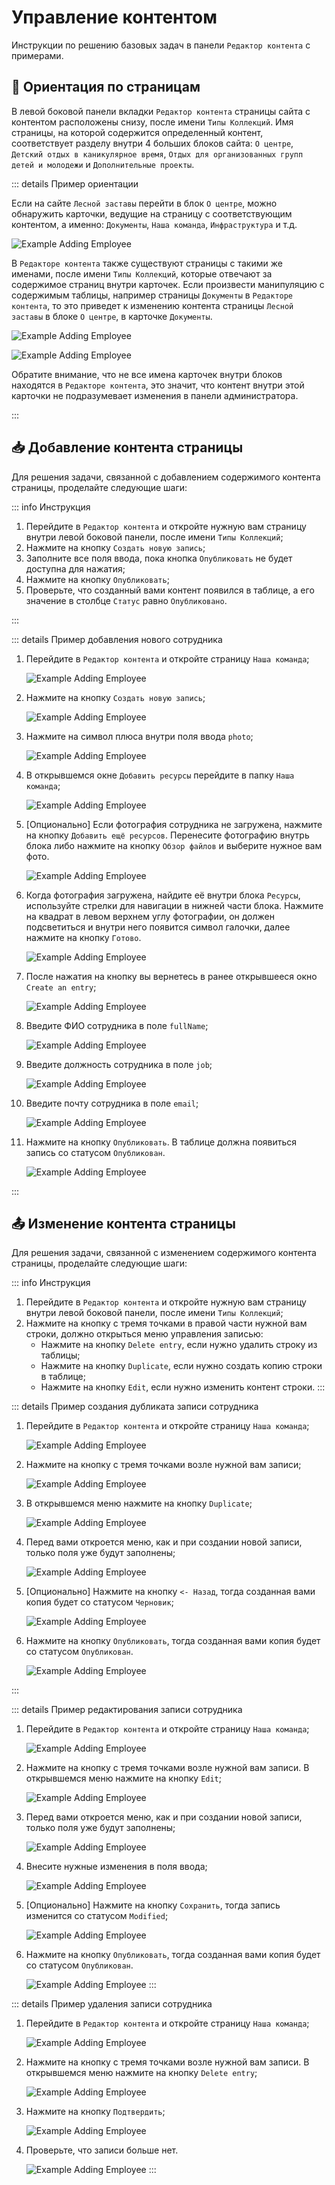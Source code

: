 # Управление контентом

Инструкции по решению базовых задач в панели `Редактор контента` с примерами.

## 🧭 Ориентация по страницам

В левой боковой панели вкладки `Редактор контента` страницы сайта с контентом расположены снизу, после имени `Типы Коллекций`. Имя страницы, на которой содержится определенный контент, соответствует разделу внутри 4 больших блоков сайта: `О центре`, `Детский отдых в каникулярное время`, `Отдых для организованных групп детей и молодежи` и `Дополнительные проекты`.

::: details Пример ориентации

Если на сайте `Лесной заставы` перейти в блок `О центре`, можно обнаружить карточки, ведущие на страницу с соответствующим контентом, а именно: `Документы`, `Наша команда`, `Инфраструктура` и т.д.

![Example Adding Employee](/.images/admin/exampleAddingEmployee0.png)

В `Редакторе контента` также существуют страницы с такими же именами, после имени `Типы Коллекций`, которые отвечают за содержимое страниц внутри карточек. Если произвести манипуляцию с содержимым таблицы, например страницы `Документы` в `Редакторе контента`, то это приведет к изменению контента страницы `Лесной заставы` в блоке `О центре`, в карточке `Документы`.

![Example Adding Employee](/.images/admin/mainContentManager.png)

![Example Adding Employee](/.images/admin/exampleAddingEmployee1.png)

Обратите внимание, что не все имена карточек внутри блоков находятся в `Редакторе контента`, это значит, что контент внутри этой карточки не подразумевает изменения в панели администратора.

:::

## 📥 Добавление контента страницы

Для решения задачи, связанной с добавлением содержимого контента страницы, проделайте следующие шаги:

::: info Инструкция

1. Перейдите в `Редактор контента` и откройте нужную вам страницу внутри левой боковой панели, после имени `Типы Коллекций`;
2. Нажмите на кнопку `Создать новую запись`;
3. Заполните все поля ввода, пока кнопка `Опубликовать` не будет доступна для нажатия;
4. Нажмите на кнопку `Опубликовать`;
5. Проверьте, что созданный вами контент появился в таблице, а его значение в столбце `Статус` равно `Опубликовано`.

:::

::: details Пример добавления нового сотрудника
1. Перейдите в `Редактор контента` и откройте страницу `Наша команда`;

    ![Example Adding Employee](/.images/admin/exampleAddingEmployee5.png)

2. Нажмите на кнопку `Создать новую запись`;

    ![Example Adding Employee](/.images/admin/exampleAddingEmployee6.png)

3. Нажмите на символ плюса внутри поля ввода `photo`;

    ![Example Adding Employee](/.images/admin/exampleAddingEmployee7.png)

4. В открывшемся окне `Добавить ресурсы` перейдите в папку `Наша команда`;

    ![Example Adding Employee](/.images/admin/exampleAddingEmployee8.png)

5. [Опционально] Если фотография сотрудника не загружена, нажмите на кнопку `Добавить ещё ресурсов`. Перенесите фотографию внутрь блока либо нажмите на кнопку `Обзор файлов` и выберите нужное вам фото.

    ![Example Adding Employee](/.images/admin/exampleAddingEmployee9.png)

6. Когда фотография загружена, найдите её внутри блока `Ресурсы`, используйте стрелки для навигации в нижней части блока. Нажмите на квадрат в левом верхнем углу фотографии, он должен подсветиться и внутри него появится символ галочки, далее нажмите на кнопку `Готово`.

    ![Example Adding Employee](/.images/admin/exampleAddingEmployee10.png)

7. После нажатия на кнопку вы вернетесь в ранее открывшееся окно `Create an entry`;

    ![Example Adding Employee](/.images/admin/exampleAddingEmployee11.png)

8. Введите ФИО сотрудника в поле `fullName`;

    ![Example Adding Employee](/.images/admin/exampleAddingEmployee12.png)

9. Введите должность сотрудника в поле `job`;

    ![Example Adding Employee](/.images/admin/exampleAddingEmployee13.png)

10. Введите почту сотрудника в поле `email`;

    ![Example Adding Employee](/.images/admin/exampleAddingEmployee14.png)

11. Нажмите на кнопку `Опубликовать`. В таблице должна появиться запись со статусом `Опубликован`.

    ![Example Adding Employee](/.images/admin/exampleAddingEmployee15.png)

:::

## 📤 Изменение контента страницы

Для решения задачи, связанной с изменением содержимого контента страницы, проделайте следующие шаги:

::: info Инструкция
1. Перейдите в `Редактор контента` и откройте нужную вам страницу внутри левой боковой панели, после имени `Типы Коллекций`;
2. Нажмите на кнопку с тремя точками в правой части нужной вам строки, должно открыться меню управления записью:
    - Нажмите на кнопку `Delete entry`, если нужно удалить строку из таблицы;
    - Нажмите на кнопку `Duplicate`, если нужно создать копию строки в таблице;
    - Нажмите на кнопку `Edit`, если нужно изменить контент строки.
:::


::: details Пример создания дубликата записи сотрудника

1. Перейдите в `Редактор контента` и откройте страницу `Наша команда`;

    ![Example Adding Employee](/.images/admin/exampleAddingEmployee5.png)

2. Нажмите на кнопку с тремя точками возле нужной вам записи;

    ![Example Adding Employee](/.images/admin/exampleAddingEmployee17.png)

3. В открывшемся меню нажмите на кнопку `Duplicate`;

    ![Example Adding Employee](/.images/admin/exampleAddingEmployee18.png)

4. Перед вами откроется меню, как и при создании новой записи, только поля уже будут заполнены;

    ![Example Adding Employee](/.images/admin/exampleAddingEmployee19.png)

5. [Опционально] Нажмите на кнопку `<- Назад`, тогда созданная вами копия будет со статусом `Черновик`;

    ![Example Adding Employee](/.images/admin/exampleAddingEmployee20.png)

6. Нажмите на кнопку `Опубликовать`, тогда созданная вами копия будет со статусом `Опубликован`.

    ![Example Adding Employee](/.images/admin/exampleAddingEmployee21.png)

:::

::: details Пример редактирования записи сотрудника

1. Перейдите в `Редактор контента` и откройте страницу `Наша команда`;

    ![Example Adding Employee](/.images/admin/exampleAddingEmployee5.png)

2. Нажмите на кнопку с тремя точками возле нужной вам записи. В открывшемся меню нажмите на кнопку `Edit`;

    ![Example Adding Employee](/.images/admin/exampleAddingEmployee22.png)

3. Перед вами откроется меню, как и при создании новой записи, только поля уже будут заполнены;

    ![Example Adding Employee](/.images/admin/exampleAddingEmployee19.png)

4. Внесите нужные изменения в поля ввода;

    ![Example Adding Employee](/.images/admin/exampleAddingEmployee24.png)

5. [Опционально] Нажмите на кнопку `Сохранить`, тогда запись изменится со статусом `Modified`;

    ![Example Adding Employee](/.images/admin/exampleAddingEmployee25.png)

6. Нажмите на кнопку `Опубликовать`, тогда созданная вами копия будет со статусом `Опубликован`.

    ![Example Adding Employee](/.images/admin/exampleAddingEmployee26.png)
:::

::: details Пример удаления записи сотрудника

1. Перейдите в `Редактор контента` и откройте страницу `Наша команда`;

    ![Example Adding Employee](/.images/admin/exampleAddingEmployee5.png)

2. Нажмите на кнопку с тремя точками возле нужной вам записи. В открывшемся меню нажмите на кнопку `Delete entry`;

    ![Example Adding Employee](/.images/admin/exampleAddingEmployee27.png)

3. Нажмите на кнопку `Подтвердить`;

    ![Example Adding Employee](/.images/admin/exampleAddingEmployee28.png)

4. Проверьте, что записи больше нет.

     ![Example Adding Employee](/.images/admin/exampleAddingEmployee5.png)
:::
